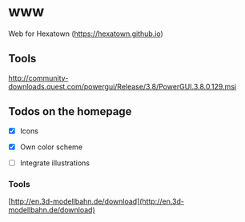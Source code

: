 # www
Web for Hexatown
(https://hexatown.github.io)

## Tools

http://community-downloads.quest.com/powergui/Release/3.8/PowerGUI.3.8.0.129.msi

## Todos on the homepage

- [x] Icons
- [x] Own color scheme
- [ ] Integrate illustrations



### Tools

[http://en.3d-modellbahn.de/download](http://en.3d-modellbahn.de/download)

